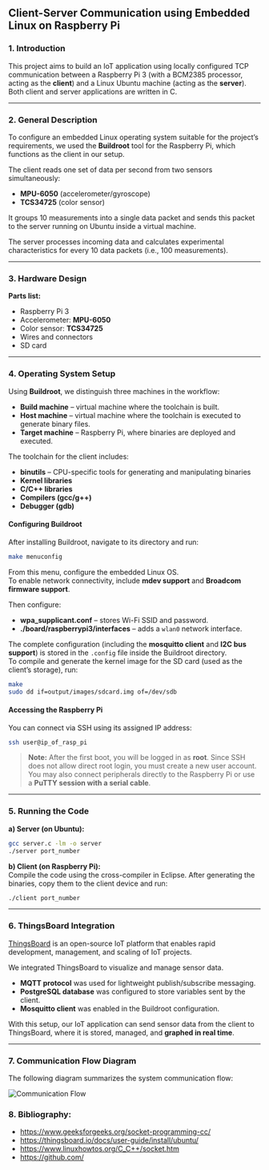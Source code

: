 ## Client-Server Communication using Embedded Linux on Raspberry Pi

### 1. Introduction

This project aims to build an IoT application using locally configured TCP communication between a Raspberry Pi 3 (with a BCM2385 processor, acting as the **client**) and a Linux Ubuntu machine (acting as the **server**). Both client and server applications are written in C.

---

### 2. General Description

To configure an embedded Linux operating system suitable for the project’s requirements, we used the **Buildroot** tool for the Raspberry Pi, which functions as the client in our setup.  

The client reads one set of data per second from two sensors simultaneously:  
- **MPU-6050** (accelerometer/gyroscope)  
- **TCS34725** (color sensor)  

It groups 10 measurements into a single data packet and sends this packet to the server running on Ubuntu inside a virtual machine.  

The server processes incoming data and calculates experimental characteristics for every 10 data packets (i.e., 100 measurements).

---

### 3. Hardware Design

**Parts list:**
- Raspberry Pi 3  
- Accelerometer: **MPU-6050**  
- Color sensor: **TCS34725**  
- Wires and connectors  
- SD card  

---

### 4. Operating System Setup

Using **Buildroot**, we distinguish three machines in the workflow:  
- **Build machine** – virtual machine where the toolchain is built.  
- **Host machine** – virtual machine where the toolchain is executed to generate binary files.  
- **Target machine** – Raspberry Pi, where binaries are deployed and executed.  

The toolchain for the client includes:  
- **binutils** – CPU-specific tools for generating and manipulating binaries  
- **Kernel libraries**  
- **C/C++ libraries**  
- **Compilers (gcc/g++)**  
- **Debugger (gdb)**  

#### Configuring Buildroot
After installing Buildroot, navigate to its directory and run:
```bash
make menuconfig
```

From this menu, configure the embedded Linux OS.  
To enable network connectivity, include **mdev support** and **Broadcom firmware support**.  

Then configure:  
- **wpa_supplicant.conf** – stores Wi-Fi SSID and password.  
- **./board/raspberrypi3/interfaces** – adds a `wlan0` network interface.  

The complete configuration (including the **mosquitto client** and **I2C bus support**) is stored in the `.config` file inside the Buildroot directory.  
To compile and generate the kernel image for the SD card (used as the client’s storage), run:  
```bash
make
sudo dd if=output/images/sdcard.img of=/dev/sdb
```

#### Accessing the Raspberry Pi
You can connect via SSH using its assigned IP address:
```bash
ssh user@ip_of_rasp_pi
```

> **Note:** After the first boot, you will be logged in as **root**. Since SSH does not allow direct root login, you must create a new user account.  
> You may also connect peripherals directly to the Raspberry Pi or use a **PuTTY session with a serial cable**.

---

### 5. Running the Code

**a) Server (on Ubuntu):**
```bash
gcc server.c -lm -o server 
./server port_number
```

**b) Client (on Raspberry Pi):**  
Compile the code using the cross-compiler in Eclipse. After generating the binaries, copy them to the client device and run:
```bash
./client port_number
```

---

### 6. ThingsBoard Integration

[ThingsBoard](https://thingsboard.io/docs/user-guide/install/ubuntu/) is an open-source IoT platform that enables rapid development, management, and scaling of IoT projects.  

We integrated ThingsBoard to visualize and manage sensor data.  

- **MQTT protocol** was used for lightweight publish/subscribe messaging.  
- **PostgreSQL database** was configured to store variables sent by the client.  
- **Mosquitto client** was enabled in the Buildroot configuration.  

With this setup, our IoT application can send sensor data from the client to ThingsBoard, where it is stored, managed, and **graphed in real time**.

---

### 7. Communication Flow Diagram

The following diagram summarizes the system communication flow:

![Communication Flow](communication_flow.png)


### 8. Bibliography:
- https://www.geeksforgeeks.org/socket-programming-cc/
- https://thingsboard.io/docs/user-guide/install/ubuntu/
- https://www.linuxhowtos.org/C_C++/socket.htm
- https://github.com/

